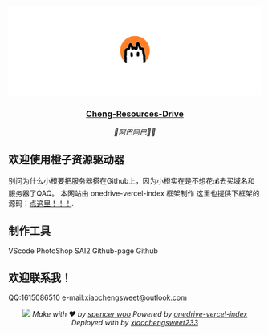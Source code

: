<div align="center">
  <img src="./public/header.png" alt="onedrive-vercel-index" />
  <h3><a href="./README.md">Cheng-Resources-Drive</a></h3>
  <p><em>🌷阿巴阿巴🐱‍👤</em></p>
</div>

## 欢迎使用橙子资源驱动器

别问为什么小橙要把服务器搭在Github上，因为小橙实在是不想花💰去买域名和服务器了QAQ。
本网站由 onedrive-vercel-index 框架制作
这里也提供下框架的源码：[点这里！！！](https://github.com/spencerwooo/onedrive-vercel-index).

## 制作工具

VScode
PhotoShop
SAI2
Github-page
Github

## 欢迎联系我！

QQ:1615086510
e-mail:xiaochengsweet@outlook.com

<div align="center">
  <img src="./public/footer.png" />
  <em>Make with ❤️ by <a href="https://spencerwoo.com">spencer woo</a> Powered by <a href="https://github.com/spencerwooo/onedrive-vercel-index">onedrive-vercel-index</a> Deployed with by <a href="https://github.com/Xiaochengsweet233">xiaochengsweet233</a></em>
</div>
